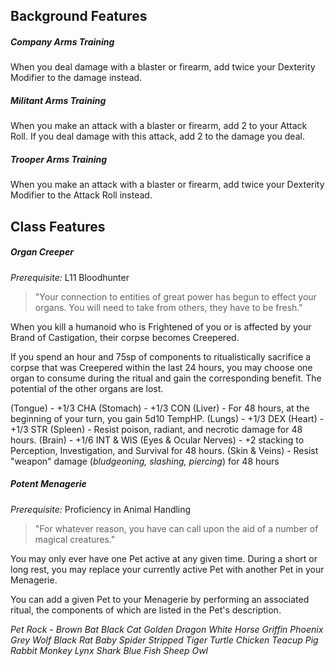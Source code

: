 
## Background Features
##### Company Arms Training
When you deal damage with a blaster or firearm, add twice your Dexterity Modifier to the damage instead.

##### Militant Arms Training
When you make an attack with a blaster or firearm, add 2 to your Attack Roll. If you deal damage with this attack, add 2 to the damage you deal.

##### Trooper Arms Training
When you make an attack with a blaster or firearm, add twice your Dexterity Modifier to the Attack Roll instead.

## Class Features
##### Organ Creeper
*Prerequisite:* L11 Bloodhunter
> "Your connection to entities of great power has begun to effect your organs. You will need to take from others, they have to be fresh."

When you kill a humanoid who is Frightened of you or is affected by your Brand of Castigation, their corpse becomes Creepered.

If you spend an hour and 75sp of components to ritualistically sacrifice a corpse that was Creepered within the last 24 hours, you may choose one organ to consume during the ritual and gain the corresponding benefit. The potential of the other organs are lost.

(Tongue) -  +1/3 CHA
(Stomach) - +1/3 CON
(Liver) - For 48 hours, at the beginning of your turn, you gain 5d10 TempHP.
(Lungs) - +1/3 DEX
(Heart) - +1/3 STR
(Spleen) - Resist poison, radiant, and necrotic damage for 48 hours.
(Brain) - +1/6 INT & WIS
(Eyes & Ocular Nerves) - +2 stacking to Perception, Investigation, and Survival for 48 hours.
(Skin & Veins) - Resist "weapon" damage (*bludgeoning, slashing, piercing*) for 48 hours

##### Potent Menagerie
*Prerequisite:* Proficiency in Animal Handling
> "For whatever reason, you have can call upon the aid of a number of magical creatures."

You may only ever have one Pet active at any given time. During a short or long rest, you may replace your currently active Pet with another Pet in your Menagerie.

You can add a given Pet to your Menagerie by performing an associated ritual, the components of which are listed in the Pet's description.

*Pet Rock*
	- 
*Brown Bat*
*Black Cat*
*Golden Dragon*
*White Horse*
*Griffin*
*Phoenix*
*Grey Wolf*
*Black Rat*
*Baby Spider*
*Stripped Tiger*
*Turtle*
*Chicken*
*Teacup Pig*
*Rabbit*
*Monkey*
*Lynx*
*Shark*
*Blue Fish*
*Sheep*
*Owl*
